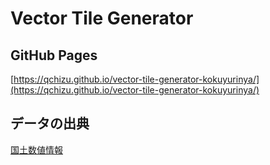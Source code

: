 # Vector Tile Generator

## GitHub Pages
[https://qchizu.github.io/vector-tile-generator-kokuyurinya/](https://qchizu.github.io/vector-tile-generator-kokuyurinya/)  

## データの出典
[国土数値情報](https://nlftp.mlit.go.jp/ksj/gml/datalist/KsjTmplt-A45.html)
